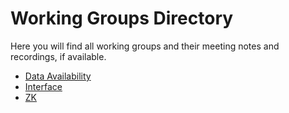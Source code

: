 # Working Groups Directory

Here you will find all working groups
and their meeting notes and recordings, if available.

<!-- I don't really understand why `./da/README.md` etc. don't work, but they don't work locally for me  -->

- [Data Availability](./da/README.md)
- [Interface](./interface/README.md)
- [ZK](./zk/README.md)